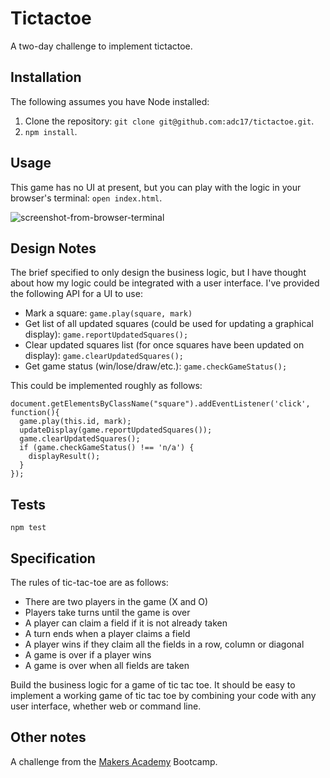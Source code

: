 # Tictactoe

A two-day challenge to implement tictactoe.

## Installation
The following assumes you have Node installed:

1. Clone the repository: `git clone git@github.com:adc17/tictactoe.git`.
2. `npm install`.

## Usage

This game has no UI at present, but you can play with the logic in your browser's terminal: `open index.html`. 

![screenshot-from-browser-terminal](http://i.imgur.com/zAGUMir.png)

## Design Notes

The brief specified to only design the business logic, but I have thought about how my logic could be integrated with a user interface. I've provided the following API for a UI to use:

* Mark a square: `game.play(square, mark)`
* Get list of all updated squares (could be used for updating a graphical display): `game.reportUpdatedSquares();`
* Clear updated squares list (for once squares have been updated on display): `game.clearUpdatedSquares();`
* Get game status (win/lose/draw/etc.): `game.checkGameStatus();`

This could be implemented roughly as follows:
```
document.getElementsByClassName("square").addEventListener('click', function(){
  game.play(this.id, mark);
  updateDisplay(game.reportUpdatedSquares());
  game.clearUpdatedSquares();
  if (game.checkGameStatus() !== 'n/a') {
    displayResult();
  }
});
```

## Tests

```
npm test
```

## Specification

The rules of tic-tac-toe are as follows:

* There are two players in the game (X and O)
* Players take turns until the game is over
* A player can claim a field if it is not already taken
* A turn ends when a player claims a field
* A player wins if they claim all the fields in a row, column or diagonal
* A game is over if a player wins
* A game is over when all fields are taken

Build the business logic for a game of tic tac toe. It should be easy to implement a working game of tic tac toe by combining your code with any user interface, whether web or command line. 

## Other notes

A challenge from the [Makers Academy](http://www.makersacademy.com) Bootcamp.

